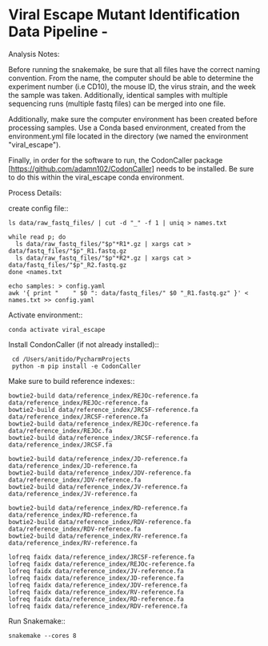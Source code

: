 Viral Escape Mutant Identification Data Pipeline  -
================================================

Analysis Notes:

Before running the snakemake, be sure that all files have the correct naming convention. From the name, the computer should be able to determine the experiment number (i.e CD10), the mouse ID, the virus strain, and the week the sample was taken. Additionally, identical samples with multiple sequencing runs (multiple fastq files) can be merged into one file. 

Additionally, make sure the computer environment has been created before processing samples. Use a Conda based environment, created from the environment.yml file located in the directory (we named the environment "viral_escape").

Finally, in order for the software to run, the CodonCaller package [https://github.com/adamn102/CodonCaller] needs to be installed. Be sure to do this within the viral_escape conda environment. 

Process Details:

create config file::

	ls data/raw_fastq_files/ | cut -d "_" -f 1 | uniq > names.txt

	while read p; do
	  ls data/raw_fastq_files/"$p"*R1*.gz | xargs cat > data/fastq_files/"$p"_R1.fastq.gz
	  ls data/raw_fastq_files/"$p"*R2*.gz | xargs cat > data/fastq_files/"$p"_R2.fastq.gz
	done <names.txt

	echo samples: > config.yaml
	awk '{ print "    " $0 ": data/fastq_files/" $0 "_R1.fastq.gz" }' < names.txt >> config.yaml

Activate environment::

	conda activate viral_escape

Install CondonCaller (if not already installed)::

	 cd /Users/anitido/PycharmProjects  
	 python -m pip install -e CodonCaller

Make sure to build reference indexes::

	bowtie2-build data/reference_index/REJOc-reference.fa data/reference_index/REJOc-reference.fa
	bowtie2-build data/reference_index/JRCSF-reference.fa data/reference_index/JRCSF-reference.fa
	bowtie2-build data/reference_index/REJOc-reference.fa data/reference_index/REJOc.fa
	bowtie2-build data/reference_index/JRCSF-reference.fa data/reference_index/JRCSF.fa
	
	bowtie2-build data/reference_index/JD-reference.fa data/reference_index/JD-reference.fa
	bowtie2-build data/reference_index/JDV-reference.fa data/reference_index/JDV-reference.fa
	bowtie2-build data/reference_index/JV-reference.fa data/reference_index/JV-reference.fa
	
	bowtie2-build data/reference_index/RD-reference.fa data/reference_index/RD-reference.fa
	bowtie2-build data/reference_index/RDV-reference.fa data/reference_index/RDV-reference.fa
	bowtie2-build data/reference_index/RV-reference.fa data/reference_index/RV-reference.fa
	
	lofreq faidx data/reference_index/JRCSF-reference.fa
	lofreq faidx data/reference_index/REJOc-reference.fa
	lofreq faidx data/reference_index/JV-reference.fa
	lofreq faidx data/reference_index/JD-reference.fa
	lofreq faidx data/reference_index/JDV-reference.fa
	lofreq faidx data/reference_index/RV-reference.fa
	lofreq faidx data/reference_index/RD-reference.fa
	lofreq faidx data/reference_index/RDV-reference.fa

Run Snakemake::

    snakemake --cores 8

